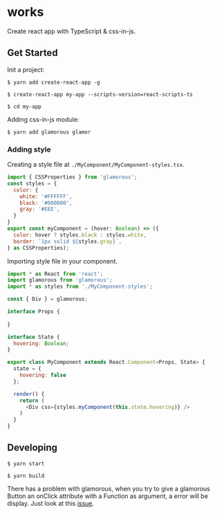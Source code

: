 # works

Create react app with TypeScript & css-in-js. 

## Get Started
Init a project:
```shell
$ yarn add create-react-app -g

$ create-react-app my-app --scripts-version=react-scripts-ts

$ cd my-app
```
Adding css-in-js module:
```shell
$ yarn add glamorous glamor
```
### Adding style
Creating a style file at `./MyComponent/MyComponent-styles.tsx`.
```javascript
import { CSSProperties } from 'glamorous';
const styles = {
  color: {
    white: '#FFFFFF',
    black: '#000000',
    gray: '#EEE',
  }
}
export const myComponent = (hover: Boolean) => ({
  color: hover ? styles.black : styles.white,
  border: `1px solid ${styles.gray}`,
} as CSSProperties);
```
Importing style file in your component.
```javascript
import * as React from 'react';
import glamorous from 'glamorous';
import * as styles from './MyComponent-styles';

const { Div } = glamorous;

interface Props {
  
}

interface State {
  hovering: Boolean; 
}

export class MyComponent extends React.Component<Props, State> {
  state = {
    hovering: false
  };

  render() {
    return (
      <Div css={styles.myComponent(this.state.hovering)} />
    )
  }
}
```

## Developing
```shell
$ yarn start

$ yarn build
```
There has a problem with glamorous, when you try to give a glamorous Button an onClick attribute with a Function as argument, a error will be display. Just look at this [issue](https://github.com/paypal/glamorous/issues/353).
